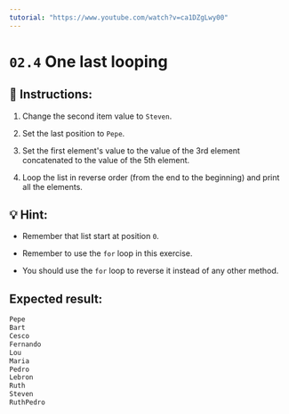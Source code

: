```yaml
---
tutorial: "https://www.youtube.com/watch?v=ca1DZgLwy00"
---
```


# `02.4` One last looping

## 📝 Instructions:

1. Change the second item value to `Steven`.

2. Set the last position to `Pepe`.

3. Set the first element's value to the value of the 3rd element concatenated to the value of the 5th element.

4. Loop the list in reverse order (from the end to the beginning) and print all the elements.

## 💡 Hint:

+ Remember that list start at position `0`.

+ Remember to use the `for` loop in this exercise.

+ You should use the `for` loop to reverse it instead of any other method.

## Expected result:

```py
Pepe
Bart
Cesco
Fernando
Lou
Maria
Pedro
Lebron
Ruth
Steven
RuthPedro
```